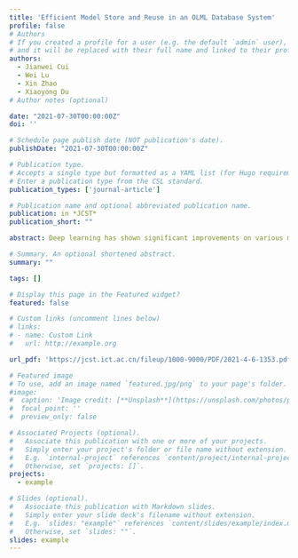 ```yaml
---
title: 'Efficient Model Store and Reuse in an OLML Database System'
profile: false
# Authors
# If you created a profile for a user (e.g. the default `admin` user), write the username (folder name) here
# and it will be replaced with their full name and linked to their profile.
authors:
  - Jianwei Cui
  - Wei Lu
  - Xin Zhao
  - Xiaoyong Du
# Author notes (optional)

date: "2021-07-30T00:00:00Z"
doi: ''

# Schedule page publish date (NOT publication's date).
publishDate: "2021-07-30T00:00:00Z"

# Publication type.
# Accepts a single type but formatted as a YAML list (for Hugo requirements).
# Enter a publication type from the CSL standard.
publication_types: ['journal-article']

# Publication name and optional abbreviated publication name.
publication: in *JCST*
publication_short: ""

abstract: Deep learning has shown significant improvements on various machine learning tasks by introducing a wide spectrum of neural network models. Yet, for these neural network models, it is necessary to label a tremendous amount of training data, which is prohibitively expensive in reality. In this paper, we propose OnLine Machine Learning (OLML) database which stores trained models and reuses these models in a new training task to achieve a better training effect with a small amount of training data. An efficient model reuse algorithm AdaReuse is developed in the OLML database. Specifically, AdaReuse firstly estimates the reuse potential of trained models from domain relatedness and model quality, through which a group of trained models with high reuse potential for the training task could be selected efficiently. Then,multi selected models will be trained iteratively to encourage diverse models, with which a better training effect could be achieved by ensemble. We evaluate AdaReuse on two types of natural language processing (NLP) tasks, and the results show AdaReuse could improve the training effect significantly compared with models training from scratch when the training data is limited. Based on AdaReuse, we implement an OLML database prototype system which could accept a training task as an SQL-like query and automatically generate a training plan by selecting and reusing trained models. Usability studies are conducted to illustrate the OLML database could properly store the trained models, and reuse the trained models efficiently in new training tasks.

# Summary. An optional shortened abstract.
summary: ""

tags: []

# Display this page in the Featured widget?
featured: false

# Custom links (uncomment lines below)
# links:
# - name: Custom Link
#   url: http://example.org

url_pdf: 'https://jcst.ict.ac.cn/fileup/1000-9000/PDF/2021-4-6-1353.pdf'

# Featured image
# To use, add an image named `featured.jpg/png` to your page's folder.
#image:
#  caption: 'Image credit: [**Unsplash**](https://unsplash.com/photos/pLCdAaMFLTE)'
#  focal_point: ''
#  preview_only: false

# Associated Projects (optional).
#   Associate this publication with one or more of your projects.
#   Simply enter your project's folder or file name without extension.
#   E.g. `internal-project` references `content/project/internal-project/index.md`.
#   Otherwise, set `projects: []`.
projects:
  - example

# Slides (optional).
#   Associate this publication with Markdown slides.
#   Simply enter your slide deck's filename without extension.
#   E.g. `slides: "example"` references `content/slides/example/index.md`.
#   Otherwise, set `slides: ""`.
slides: example
---
```


